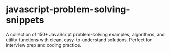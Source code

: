 # javascript-problem-solving-snippets
A collection of 150+ JavaScript problem-solving examples, algorithms, and utility functions with clean, easy-to-understand solutions. Perfect for interview prep and coding practice.
